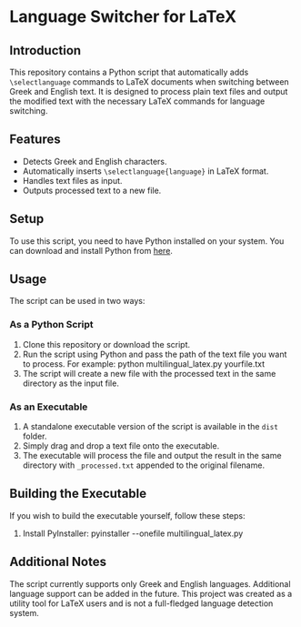# Language Switcher for LaTeX

## Introduction
This repository contains a Python script that automatically adds `\selectlanguage` commands to LaTeX documents when switching between Greek and English text. It is designed to process plain text files and output the modified text with the necessary LaTeX commands for language switching.

## Features
- Detects Greek and English characters.
- Automatically inserts `\selectlanguage{language}` in LaTeX format.
- Handles text files as input.
- Outputs processed text to a new file.

## Setup
To use this script, you need to have Python installed on your system. You can download and install Python from [here](https://www.python.org/downloads/).

## Usage
The script can be used in two ways:

### As a Python Script
1. Clone this repository or download the script.
2. Run the script using Python and pass the path of the text file you want to process. For example:
python multilingual_latex.py yourfile.txt
3. The script will create a new file with the processed text in the same directory as the input file.

### As an Executable
1. A standalone executable version of the script is available in the `dist` folder.
2. Simply drag and drop a text file onto the executable.
3. The executable will process the file and output the result in the same directory with `_processed.txt` appended to the original filename.

## Building the Executable
If you wish to build the executable yourself, follow these steps:

1. Install PyInstaller:
pyinstaller --onefile multilingual_latex.py

## Additional Notes

The script currently supports only Greek and English languages. Additional language support can be added in the future.
This project was created as a utility tool for LaTeX users and is not a full-fledged language detection system.